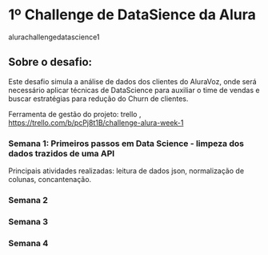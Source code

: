 # 1º Challenge de DataSience da Alura
alurachallengedatascience1

## Sobre o desafio:
Este desafio simula a análise de dados dos clientes do AluraVoz, onde será necessário aplicar técnicas de DataScience para auxiliar o time de vendas e buscar estratégias para redução do Churn de clientes.

Ferramenta de gestão do projeto: trello , https://trello.com/b/pcPj8t1B/challenge-alura-week-1

### Semana 1: Primeiros passos em Data Science - limpeza dos dados trazidos de uma API
Principais atividades realizadas: leitura de dados json, normalização de colunas, concantenação.


### Semana 2
### Semana 3
### Semana 4
